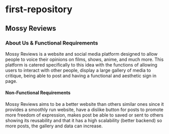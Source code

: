 # first-repository

## Mossy Reviews

### About Us & Functional Requirements
Mossy Reviews is a website and social media platform designed to allow people to voice their opinions on films, shows, anime, and much more. This platform is catered specifically to this idea with the functions of allowing users to interact with other people, display a large gallery of media to critique, being able to post and having a functional and aesthetic sign in page. 

#### Non-Functional Requirements
Mossy Reviews aims to be a better website than others similar ones since it provides a smoothly run website, have a dislike button for posts to promote more freedom of expression, makes post be able to saved or sent to others showing its reusability and that it has a high scalability (better backend) so more posts, the gallery and data can increase. 
